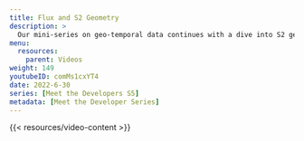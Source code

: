 ```yaml
---
title: Flux and S2 Geometry
description: >
  Our mini-series on geo-temporal data continues with a dive into S2 geometry. Here, Nathanial Cook describes what S2 geometry is, how it accelerates geo-spatial data processing, and how to use S2 cell data in InfluxDB. Part 1 is here - Basics of Geo temporal data and InfluxDB https://youtu.be/OlT1-kMNdCs Part 3 is here - Using Flux to query geo-temporal data https://youtu.be/iT_qKqDWm98
menu:
  resources:
    parent: Videos
weight: 149
youtubeID: comMs1cxYT4
date: 2022-6-30
series: [Meet the Developers S5]
metadata: [Meet the Developer Series]
---
```


{{< resources/video-content >}}
